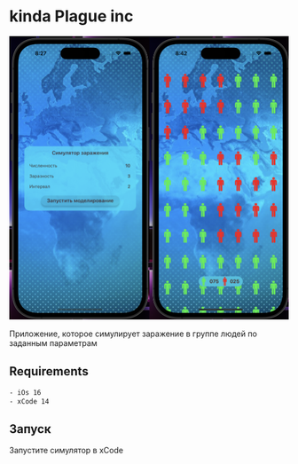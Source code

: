 # kinda Plague inc

<p align="center">
  <img src="https://github.com/killthebee/Plague-inc-kinda/blob/bd607f478a6307b14036b0a6fa3c521f4d9afb45/Images/plaguePic2.png"/>
</p>

Приложение, которое симулирует заражение в группе людей по заданным параметрам 

## Requirements


```
- iOs 16
- xCode 14
```

## Запуск
Запустите симулятор в xCode
